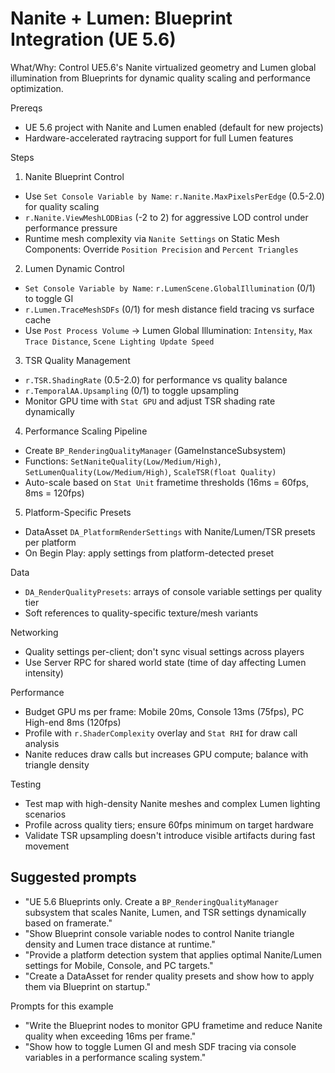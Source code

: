 # Nanite + Lumen: Blueprint Integration (UE 5.6)

What/Why: Control UE5.6's Nanite virtualized geometry and Lumen global illumination from Blueprints for dynamic quality scaling and performance optimization.

Prereqs

- UE 5.6 project with Nanite and Lumen enabled (default for new projects)
- Hardware-accelerated raytracing support for full Lumen features

Steps

1) Nanite Blueprint Control
- Use `Set Console Variable by Name`: `r.Nanite.MaxPixelsPerEdge` (0.5-2.0) for quality scaling
- `r.Nanite.ViewMeshLODBias` (-2 to 2) for aggressive LOD control under performance pressure
- Runtime mesh complexity via `Nanite Settings` on Static Mesh Components: Override `Position Precision` and `Percent Triangles`

2) Lumen Dynamic Control
- `Set Console Variable by Name`: `r.LumenScene.GlobalIllumination` (0/1) to toggle GI
- `r.Lumen.TraceMeshSDFs` (0/1) for mesh distance field tracing vs surface cache
- Use `Post Process Volume` → Lumen Global Illumination: `Intensity`, `Max Trace Distance`, `Scene Lighting Update Speed`

3) TSR Quality Management
- `r.TSR.ShadingRate` (0.5-2.0) for performance vs quality balance
- `r.TemporalAA.Upsampling` (0/1) to toggle upsampling
- Monitor GPU time with `Stat GPU` and adjust TSR shading rate dynamically

4) Performance Scaling Pipeline
- Create `BP_RenderingQualityManager` (GameInstanceSubsystem)
- Functions: `SetNaniteQuality(Low/Medium/High)`, `SetLumenQuality(Low/Medium/High)`, `ScaleTSR(float Quality)`
- Auto-scale based on `Stat Unit` frametime thresholds (16ms = 60fps, 8ms = 120fps)

5) Platform-Specific Presets
- DataAsset `DA_PlatformRenderSettings` with Nanite/Lumen/TSR presets per platform
- On Begin Play: apply settings from platform-detected preset

Data

- `DA_RenderQualityPresets`: arrays of console variable settings per quality tier
- Soft references to quality-specific texture/mesh variants

Networking

- Quality settings per-client; don't sync visual settings across players
- Use Server RPC for shared world state (time of day affecting Lumen intensity)

Performance

- Budget GPU ms per frame: Mobile 20ms, Console 13ms (75fps), PC High-end 8ms (120fps)
- Profile with `r.ShaderComplexity` overlay and `Stat RHI` for draw call analysis
- Nanite reduces draw calls but increases GPU compute; balance with triangle density

Testing

- Test map with high-density Nanite meshes and complex Lumen lighting scenarios
- Profile across quality tiers; ensure 60fps minimum on target hardware
- Validate TSR upsampling doesn't introduce visible artifacts during fast movement

## Suggested prompts

- "UE 5.6 Blueprints only. Create a `BP_RenderingQualityManager` subsystem that scales Nanite, Lumen, and TSR settings dynamically based on framerate."
- "Show Blueprint console variable nodes to control Nanite triangle density and Lumen trace distance at runtime."
- "Provide a platform detection system that applies optimal Nanite/Lumen settings for Mobile, Console, and PC targets."
- "Create a DataAsset for render quality presets and show how to apply them via Blueprint on startup."

Prompts for this example

- "Write the Blueprint nodes to monitor GPU frametime and reduce Nanite quality when exceeding 16ms per frame."
- "Show how to toggle Lumen GI and mesh SDF tracing via console variables in a performance scaling system."
